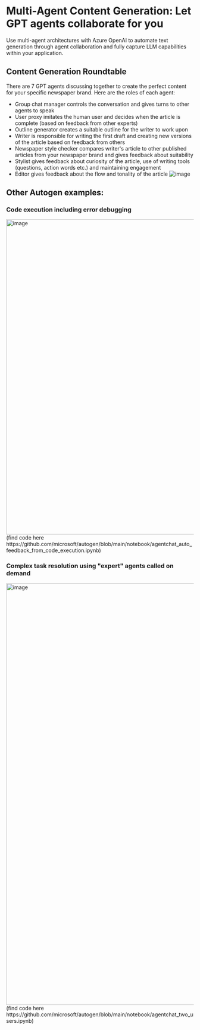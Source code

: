 # Multi-Agent Content Generation: Let GPT agents collaborate for you

Use multi-agent architectures with Azure OpenAI to automate text generation through agent collaboration and fully capture LLM capabilities within your application.

## Content Generation Roundtable

There are 7 GPT agents discussing together to create the perfect content for your specific newspaper brand. Here are the roles of each agent:
- Group chat manager controls the conversation and gives turns to other agents to speak
- User proxy imitates the human user and decides when the article is complete (based on feedback from other experts)
- Outline generator creates a suitable outline for the writer to work upon
- Writer is responsible for writing the first draft and creating new versions of the article based on feedback from others
- Newspaper style checker compares writer's article to other published articles from your newspaper brand and gives feedback about suitability
- Stylist gives feedback about curiosity of the article, use of writing tools (questions, action words etc.) and maintaining engagement
- Editor gives feedback about the flow and tonality of the article
![image](https://github.com/duihub/multi-agent-text-generation/assets/117650819/5c71bb51-6239-4548-9107-f57a4b234bc0)



## Other Autogen examples:

### Code execution including error debugging

<img width="844" alt="image" src="https://github.com/duihub/multi-agent-text-generation/assets/117650819/8eb1298a-ab41-4f96-88e0-76dc6feca090">
(find code here https://github.com/microsoft/autogen/blob/main/notebook/agentchat_auto_feedback_from_code_execution.ipynb)


### Complex task resolution using "expert" agents called on demand

<img width="1129" alt="image" src="https://github.com/duihub/multi-agent-text-generation/assets/117650819/f914bd34-2181-4133-aaee-62840132d12e">
(find code here https://github.com/microsoft/autogen/blob/main/notebook/agentchat_two_users.ipynb)
